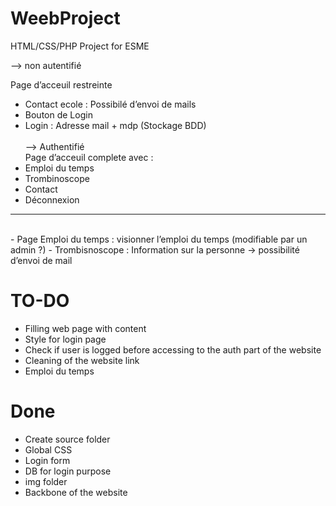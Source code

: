 # WeebProject
HTML/CSS/PHP Project for ESME

--> non autentifié<br>

Page d’acceuil restreinte <br>
- Contact ecole : Possibilé d’envoi de mails
- Bouton de Login
- Login : Adresse mail + mdp (Stockage BDD)
<br><br>
--> Authentifié <br>
Page d’acceuil complete avec :
- Emploi du temps
- Trombinoscope
- Contact
- Déconnexion
************************************************
<br>
- Page Emploi du temps : visionner l’emploi du temps (modifiable par un admin ?)
- Trombisnoscope : Information sur la personne -> possibilité d’envoi de mail



# TO-DO

- Filling web page with content
- Style for login page
- Check if user is logged before accessing to the auth part of the website
- Cleaning of the website link
- Emploi du temps

# Done

- Create source folder
- Global CSS
- Login form
- DB for login purpose
- img folder
- Backbone of the website



